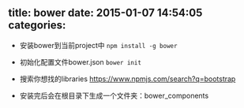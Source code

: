 title: bower
date: 2015-01-07 14:54:05
categories:
---
* 安装bower到当前project中
`npm install -g bower`

* 初始化配置文件bower.json
`bower init`

* 搜索你想找的libraries
https://www.npmjs.com/search?q=bootstrap

* 安装完后会在根目录下生成一个文件夹：bower_components
